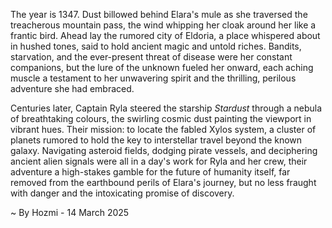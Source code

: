 
The year is 1347.  Dust billowed behind Elara's mule as she traversed the treacherous mountain pass, the wind whipping her cloak around her like a frantic bird.  Ahead lay the rumored city of Eldoria, a place whispered about in hushed tones, said to hold ancient magic and untold riches.  Bandits, starvation, and the ever-present threat of disease were her constant companions, but the lure of the unknown fueled her onward, each aching muscle a testament to her unwavering spirit and the thrilling, perilous adventure she had embraced.


Centuries later, Captain Ryla steered the starship *Stardust* through a nebula of breathtaking colours, the swirling cosmic dust painting the viewport in vibrant hues. Their mission: to locate the fabled Xylos system, a cluster of planets rumored to hold the key to interstellar travel beyond the known galaxy.  Navigating asteroid fields, dodging pirate vessels, and deciphering ancient alien signals were all in a day's work for Ryla and her crew, their adventure a high-stakes gamble for the future of humanity itself, far removed from the earthbound perils of Elara's journey, but no less fraught with danger and the intoxicating promise of discovery.

~ By Hozmi - 14 March 2025
